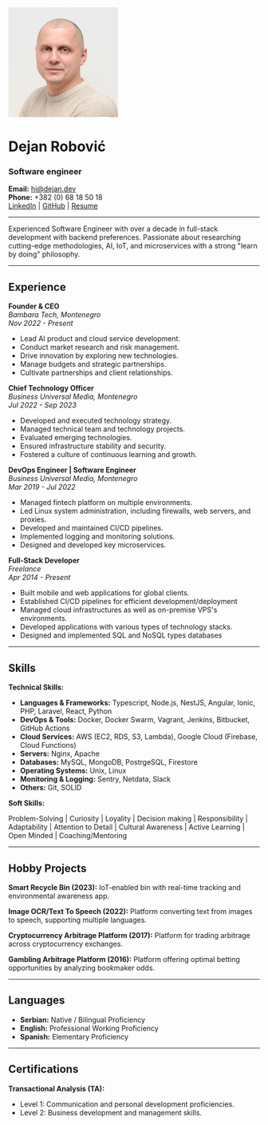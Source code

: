 ![Profile picture](./profile.png)

# Dejan Robović
### Software engineer

**Email:** hi@dejan.dev\
**Phone:** +382 (0) 68 18 50 18\
[LinkedIn](https://linkedin.com/in/dejanrob) | [GitHub](https://github.com/dejanrob) | [Resume](https://resume.dejan.dev)


---

Experienced Software Engineer with over a decade in full-stack development with backend preferences. Passionate about researching cutting-edge methodologies, AI, IoT, and microservices with a strong "learn by doing" philosophy.

---

## Experience

**Founder & CEO**  
*Bambara Tech, Montenegro*  
*Nov 2022 - Present*  
- Lead AI product and cloud service development.
- Conduct market research and risk management.
- Drive innovation by exploring new technologies.
- Manage budgets and strategic partnerships.
- Cultivate partnerships and client relationships.

**Chief Technology Officer**  
*Business Universal Media, Montenegro*  
*Jul 2022 - Sep 2023*  
- Developed and executed technology strategy.
- Managed technical team and technology projects.
- Evaluated emerging technologies.
- Ensured infrastructure stability and security.
- Fostered a culture of continuous learning and growth.

**DevOps Engineer | Software Engineer**  
*Business Universal Media, Montenegro*  
*Mar 2019 - Jul 2022*  
- Managed fintech platform on multiple environments.
- Led Linux system administration, including firewalls, web servers, and proxies.
- Developed and maintained CI/CD pipelines.
- Implemented logging and monitoring solutions.
- Designed and developed key microservices.

**Full-Stack Developer**  
*Freelance*  
*Apr 2014 - Present*  
- Built mobile and web applications for global clients.
- Established CI/CD pipelines for efficient development/deployment
- Managed cloud infrastructures as well as on-premise VPS's environments.
- Developed applications with various types of technology stacks.
- Designed and implemented SQL and NoSQL types databases

---

## Skills

**Technical Skills:**

- **Languages & Frameworks:** Typescript, Node.js, NestJS, Angular, Ionic, PHP, Laravel, React, Python
- **DevOps & Tools:** Docker, Docker Swarm, Vagrant, Jenkins, Bitbucket, GitHub Actions
- **Cloud Services:** AWS (EC2, RDS, S3, Lambda), Google Cloud (Firebase, Cloud Functions)
- **Servers:** Nginx, Apache
- **Databases:** MySQL, MongoDB, PostrgeSQL, Firestore
- **Operating Systems:** Unix, Linux
- **Monitoring & Logging:** Sentry, Netdata, Slack
- **Others:** Git, SOLID

**Soft Skills:**

Problem-Solving | Curiosity | Loyality | Decision making |
Responsibility | Adaptability | Attention to Detail | Cultural Awareness |
Active Learning | Open Minded | Coaching/Mentoring

---

## Hobby Projects

**Smart Recycle Bin (2023):**
IoT-enabled bin with real-time tracking and environmental awareness app.

**Image OCR/Text To Speech (2022):**
Platform converting text from images to speech, supporting multiple languages.

**Cryptocurrency Arbitrage Platform (2017):**
Platform for trading arbitrage across cryptocurrency exchanges.

**Gambling Arbitrage Platform (2016):**
Platform offering optimal betting opportunities by analyzing bookmaker odds.

---

## Languages

- **Serbian:** Native / Bilingual Proficiency
- **English:** Professional Working Proficiency
- **Spanish:** Elementary Proficiency

---

## Certifications

**Transactional Analysis (TA):**
- Level 1: Communication and personal development proficiencies.
- Level 2: Business development and management skills.
